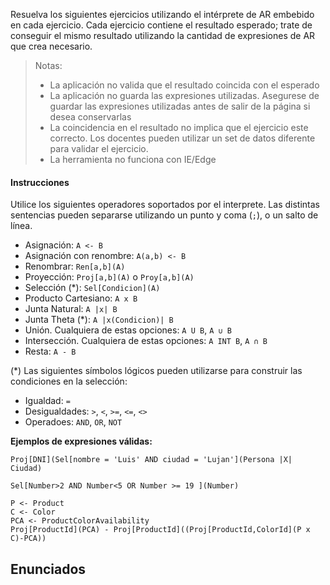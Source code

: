 Resuelva los siguientes ejercicios utilizando el intérprete de AR embebido en cada ejercicio. Cada ejercicio contiene el resultado esperado; trate de conseguir el mismo resultado utilizando la cantidad de expresiones de AR que crea necesario.

> Notas: 
>
>  * La aplicación no valida que el resultado coincida con el esperado
>  * La aplicación no guarda las expresiones utilizadas. Asegurese de guardar las expresiones utilizadas antes de salir de la página si desea conservarlas
>  * La coincidencia en el resultado no implica que el ejercicio este correcto. Los docentes pueden utilizar un set de datos diferente para validar el  ejercicio.
>  * La herramienta no funciona con IE/Edge

#### Instrucciones

Utilice los siguientes operadores soportados por el interprete. Las distintas sentencias pueden separarse utilizando un punto y coma (``;``), o un salto de línea.

* Asignación: 
  ``A <- B``
* Asignación con renombre:
  ``A(a,b) <- B``
* Renombrar:
  ``Ren[a,b](A)``
* Proyección:
  ``Proj[a,b](A)`` o ``Proy[a,b](A)``
* Selección (*):
  ``Sel[Condicion](A)``
* Producto Cartesiano:
  ``A x B``
* Junta Natural:
  ``A |x| B``
* Junta Theta (*):
  ``A |x(Condicion)| B``
* Unión. Cualquiera de estas opciones:
  ``A U B``,
  ``A ∪ B``
* Intersección. Cualquiera de estas opciones:
  ``A INT B``, 
  ``A ∩ B``
* Resta:
  ``A - B``

(*) Las siguientes símbolos lógicos pueden utilizarse para construir las condiciones en la selección:

* Igualdad: ``=``
* Desigualdades: ``>``, ``<``, ``>=``, ``<=``, ``<>``
* Operadoes: ``AND``, ``OR``, ``NOT``

**Ejemplos de expresiones válidas:**

```
Proj[DNI](Sel[nombre = 'Luis' AND ciudad = 'Lujan'](Persona |X| Ciudad)
```

```
Sel[Number>2 AND Number<5 OR Number >= 19 ](Number)
```

```
P <- Product
C <- Color
PCA <- ProductColorAvailability
Proj[ProductId](PCA) - Proj[ProductId]((Proj[ProductId,ColorId](P x C)-PCA))
```

## Enunciados